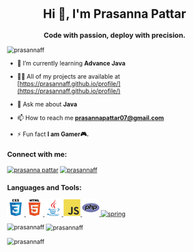<h1 align="center">Hi 👋, I'm Prasanna Pattar</h1>
<h3 align="center">Code with passion, deploy with precision.</h3>

<p align="left"> <img src="https://komarev.com/ghpvc/?username=prasannaff&label=Profile%20views&color=0e75b6&style=flat" alt="prasannaff" /> </p>

- 🌱 I’m currently learning **Advance Java**

- 👨‍💻 All of my projects are available at [https://prasannaff.github.io/profile/](https://prasannaff.github.io/profile/)

- 💬 Ask me about **Java**

- 📫 How to reach me **prasannapattar07@gmail.com**

- ⚡ Fun fact **I am Gamer🎮.**

<h3 align="left">Connect with me:</h3>
<p align="left">
<a href="https://fb.com/prasanna pattar" target="blank"><img align="center" src="https://raw.githubusercontent.com/rahuldkjain/github-profile-readme-generator/master/src/images/icons/Social/facebook.svg" alt="prasanna pattar" height="30" width="40" /></a>
<a href="https://instagram.com/prasannaff" target="blank"><img align="center" src="https://raw.githubusercontent.com/rahuldkjain/github-profile-readme-generator/master/src/images/icons/Social/instagram.svg" alt="prasannaff" height="30" width="40" /></a>
</p>

<h3 align="left">Languages and Tools:</h3>
<p align="left"> <a href="https://www.w3schools.com/css/" target="_blank" rel="noreferrer"> <img src="https://raw.githubusercontent.com/devicons/devicon/master/icons/css3/css3-original-wordmark.svg" alt="css3" width="40" height="40"/> </a> <a href="https://www.w3.org/html/" target="_blank" rel="noreferrer"> <img src="https://raw.githubusercontent.com/devicons/devicon/master/icons/html5/html5-original-wordmark.svg" alt="html5" width="40" height="40"/> </a> <a href="https://www.java.com" target="_blank" rel="noreferrer"> <img src="https://raw.githubusercontent.com/devicons/devicon/master/icons/java/java-original.svg" alt="java" width="40" height="40"/> </a> <a href="https://developer.mozilla.org/en-US/docs/Web/JavaScript" target="_blank" rel="noreferrer"> <img src="https://raw.githubusercontent.com/devicons/devicon/master/icons/javascript/javascript-original.svg" alt="javascript" width="40" height="40"/> </a> <a href="https://www.php.net" target="_blank" rel="noreferrer"> <img src="https://raw.githubusercontent.com/devicons/devicon/master/icons/php/php-original.svg" alt="php" width="40" height="40"/> </a> <a href="https://spring.io/" target="_blank" rel="noreferrer"> <img src="https://www.vectorlogo.zone/logos/springio/springio-icon.svg" alt="spring" width="40" height="40"/> </a> </p>

<p><img align="left" src="https://github-readme-stats.vercel.app/api/top-langs?username=prasannaff&show_icons=true&locale=en&layout=compact" alt="prasannaff" /></p>

<p>&nbsp;<img align="center" src="https://github-readme-stats.vercel.app/api?username=prasannaff&show_icons=true&locale=en" alt="prasannaff" /></p>

<p><img align="center" src="https://github-readme-streak-stats.herokuapp.com/?user=prasannaff&" alt="prasannaff" /></p>
